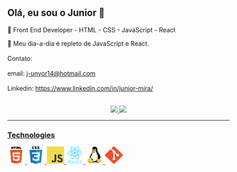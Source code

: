 ## Olá, eu sou o Junior 👋

💚 Front End Developer - HTML - CSS - JavaScript - React

📆 Meu dia-a-dia é repleto de JavaScript e React.
 <br>  
      Contato: 
       <br>  
      email: j-unyor14@hotmail.com
       <br>  
      Linkedin: https://www.linkedin.com/in/junior-mira/
      
<div align="center">
  <br>
  <a href="https://github.com/JuniorMira0">
    <img height="160em" src="https://github-readme-stats.vercel.app/api?username=JuniorMira0&show_icons=true&theme=github_dark&include_all_commits=true&count_private=true"/>
    <img height="160em" src="https://github-readme-stats.vercel.app/api/top-langs/?username=JuniorMira0&layout=compact&langs_count=7&theme=github_dark"/>
</div>

<hr/>

### Technologies
<div>
  <img width="8%" src="https://raw.githubusercontent.com/devicons/devicon/master/icons/html5/html5-original-wordmark.svg" alt="HTML" >
  <img width="8%" src="https://raw.githubusercontent.com/devicons/devicon/master/icons/css3/css3-original-wordmark.svg" alt="CSS">
  <img width="8%" src="https://raw.githubusercontent.com/devicons/devicon/master/icons/javascript/javascript-original.svg" alt="JavaScript">
  <img width="8%" src="https://raw.githubusercontent.com/devicons/devicon/master/icons/react/react-original-wordmark.svg" alt="React">
  <img width="8%" src="https://raw.githubusercontent.com/devicons/devicon/master/icons/linux/linux-original.svg" alt="linux">
  <img width="8%" src="https://raw.githubusercontent.com/devicons/devicon/master/icons/git/git-original.svg" alt="git">
</div>
